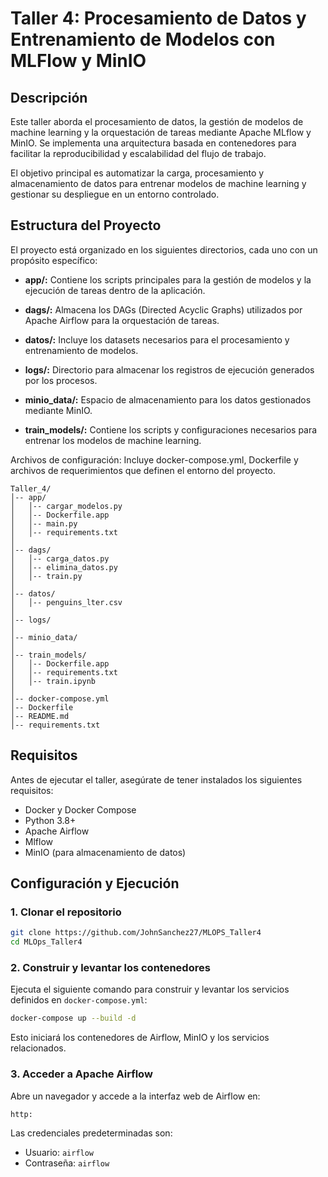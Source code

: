 # Taller 4: Procesamiento de Datos y Entrenamiento de Modelos con MLFlow y MinIO

## Descripción
Este taller aborda el procesamiento de datos, la gestión de modelos de machine learning y la orquestación de tareas mediante Apache MLflow y MinIO. Se implementa una arquitectura basada en contenedores para facilitar la reproducibilidad y escalabilidad del flujo de trabajo.

El objetivo principal es automatizar la carga, procesamiento y almacenamiento de datos para entrenar modelos de machine learning y gestionar su despliegue en un entorno controlado.

## Estructura del Proyecto

El proyecto está organizado en los siguientes directorios, cada uno con un propósito específico:

- **app/:** Contiene los scripts principales para la gestión de modelos y la ejecución de tareas dentro de la aplicación.

- **dags/:** Almacena los DAGs (Directed Acyclic Graphs) utilizados por Apache Airflow para la orquestación de tareas.

- **datos/:** Incluye los datasets necesarios para el procesamiento y entrenamiento de modelos.

- **logs/:** Directorio para almacenar los registros de ejecución generados por los procesos.

- **minio_data/:** Espacio de almacenamiento para los datos gestionados mediante MinIO.

- **train_models/:** Contiene los scripts y configuraciones necesarios para entrenar los modelos de machine learning.

Archivos de configuración: Incluye docker-compose.yml, Dockerfile y archivos de requerimientos que definen el entorno del proyecto.

```
Taller_4/
│-- app/
│   │-- cargar_modelos.py
│   │-- Dockerfile.app
│   │-- main.py
│   │-- requirements.txt
│
│-- dags/
│   │-- carga_datos.py
│   │-- elimina_datos.py
│   │-- train.py
│
│-- datos/
│   │-- penguins_lter.csv
│
│-- logs/
│
│-- minio_data/
│
│-- train_models/
│   │-- Dockerfile.app
│   │-- requirements.txt
│   │-- train.ipynb
│
│-- docker-compose.yml
│-- Dockerfile
│-- README.md
│-- requirements.txt
```

## Requisitos
Antes de ejecutar el taller, asegúrate de tener instalados los siguientes requisitos:

- Docker y Docker Compose
- Python 3.8+
- Apache Airflow
- Mlflow
- MinIO (para almacenamiento de datos)

## Configuración y Ejecución

### 1. Clonar el repositorio
```sh
git clone https://github.com/JohnSanchez27/MLOPS_Taller4
cd MLOps_Taller4
```

### 2. Construir y levantar los contenedores
Ejecuta el siguiente comando para construir y levantar los servicios definidos en `docker-compose.yml`:
```sh
docker-compose up --build -d
```
Esto iniciará los contenedores de Airflow, MinIO y los servicios relacionados.

### 3. Acceder a Apache Airflow
Abre un navegador y accede a la interfaz web de Airflow en:
```
http:
```
Las credenciales predeterminadas son:
- Usuario: `airflow`
- Contraseña: `airflow`